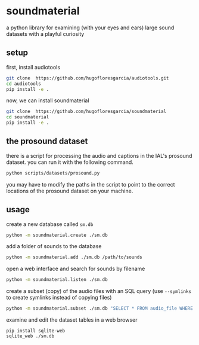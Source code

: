 # soundmaterial
a python library for examining (with your eyes and ears) large sound datasets with a playful curiosity 

## setup
first, install audiotools
```bash
git clone  https://github.com/hugofloresgarcia/audiotools.git
cd audiotools
pip install -e .
```

now, we can install soundmaterial
```bash
git clone  https://github.com/hugofloresgarcia/soundmaterial
cd soundmaterial
pip install -e .
```

## the prosound dataset
there is a script for processing the audio and captions in the IAL's prosound dataset. 
you can run it with the following command.

```bash
python scripts/datasets/prosound.py
```

you may have to modify the paths in the script to point to the correct locations of the prosound dataset on your machine.

## usage

create a new database called `sm.db`
```bash
python -m soundmaterial.create ./sm.db
```

add a folder of sounds to the database
```bash
python -m soundmaterial.add ./sm.db /path/to/sounds
```

open a web interface and search for sounds by filename
```bash
python -m soundmaterial.listen ./sm.db
```

create a subset (copy) of the audio files with an SQL query (use `--symlinks` to create symlinks instead of copying files)
```bash
python -m soundmaterial.subset ./sm.db "SELECT * FROM audio_file WHERE duration < 300" --output_folder data/subset --symlinks
```

examine and edit the dataset tables in a web browser
```
pip install sqlite-web
sqlite_web ./sm.db
```
